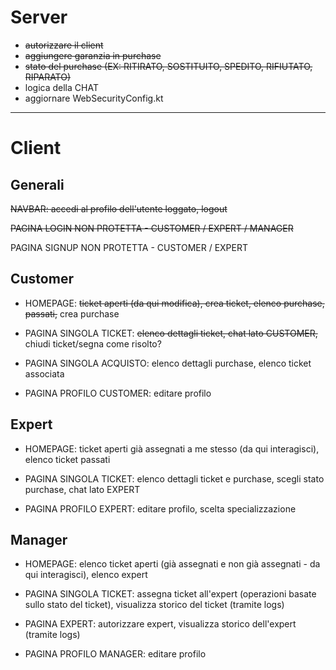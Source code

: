 # Server

- ~~autorizzare il client~~
- ~~aggiungere garanzia in purchase~~
- ~~stato del purchase (EX: RITIRATO, SOSTITUITO, SPEDITO, RIFIUTATO, RIPARATO)~~
- logica della CHAT
- aggiornare WebSecurityConfig.kt

-------------------------------------------------------------------------------

# Client

## Generali

~~NAVBAR: accedi al profilo dell'utente loggato, logout~~

~~PAGINA LOGIN NON PROTETTA - CUSTOMER / EXPERT / MANAGER~~

PAGINA SIGNUP NON PROTETTA - CUSTOMER / EXPERT

## Customer

- HOMEPAGE: ~~ticket aperti (da qui modifica), crea ticket, elenco purchase, passati,~~ crea purchase
- PAGINA SINGOLA TICKET: ~~elenco dettagli ticket, chat lato CUSTOMER,~~ chiudi ticket/segna come risolto?
- PAGINA SINGOLA ACQUISTO: elenco dettagli purchase, elenco ticket associata

- PAGINA PROFILO CUSTOMER: editare profilo

## Expert

- HOMEPAGE: ticket aperti già assegnati a me stesso (da qui interagisci), elenco ticket passati
- PAGINA SINGOLA TICKET: elenco dettagli ticket e purchase, scegli stato purchase, chat lato EXPERT

- PAGINA PROFILO EXPERT: editare profilo, scelta specializzazione

## Manager

- HOMEPAGE: elenco ticket aperti (già assegnati e non già assegnati - da qui interagisci), elenco expert
- PAGINA SINGOLA TICKET: assegna ticket all'expert (operazioni basate sullo stato del ticket), visualizza storico del ticket (tramite logs)
- PAGINA EXPERT: autorizzare expert, visualizza storico dell'expert (tramite logs)

- PAGINA PROFILO MANAGER: editare profilo